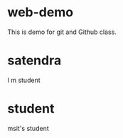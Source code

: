 # web-demo
This is demo for git and Github class.

# satendra
I m student

# student

msit's student